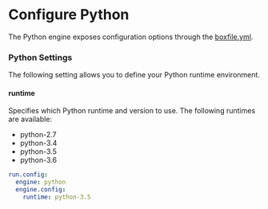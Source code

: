 # Configure Python

The Python engine exposes configuration options through the [boxfile.yml](http://docs.nanobox.io/boxfile/).

### Python Settings
The following setting allows you to define your Python runtime environment.

#### runtime
Specifies which Python runtime and version to use. The following runtimes are available:

- python-2.7
- python-3.4
- python-3.5
- python-3.6

```yaml
run.config:
  engine: python
  engine.config:
    runtime: python-3.5
```
